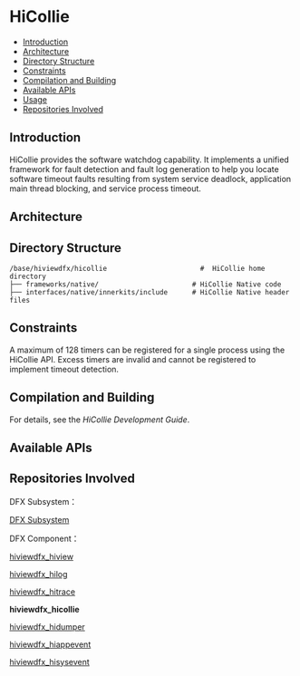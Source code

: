# HiCollie<a name="EN-US_TOPIC_0000001077200880"></a>

-   [Introduction](#section11660541593)
-   [Architecture](#section342962219551)
-   [Directory Structure](#section55125489224)
-   [Constraints](#section161941989596)
-   [Compilation and Building](#section20568163942320)
-   [Available APIs](#section8725142134818)
-   [Usage](#section19959125052315)
-   [Repositories Involved](#section1134984213235)

## Introduction<a name="section11660541593"></a>

HiCollie provides the software watchdog capability. It implements a unified framework for fault detection and fault log generation to help you locate software timeout faults resulting from system service deadlock, application main thread blocking, and service process timeout. 

## Architecture<a name="section342962219551"></a>

## Directory Structure<a name="section55125489224"></a>

```
/base/hiviewdfx/hicollie                       #  HiCollie home directory
├── frameworks/native/                       # HiCollie Native code
├── interfaces/native/innerkits/include      # HiCollie Native header files
```

## Constraints<a name="section161941989596"></a>

A maximum of 128 timers can be registered for a single process using the HiCollie API. Excess timers are invalid and cannot be registered to implement timeout detection.

## Compilation and Building<a name="section20568163942320"></a>

For details, see the  _HiCollie Development Guide_.

## Available APIs<a name="section8725142134818"></a>

## Repositories Involved<a name="section1134984213235"></a>

DFX Subsystem：

[DFX Subsystem](https://gitee.com/openharmony/docs/blob/master/en/readme/dfx.md)

DFX Component：

[hiviewdfx\_hiview](https://gitee.com/openharmony/hiviewdfx_hiview/blob/master/README.md)

[hiviewdfx\_hilog](https://gitee.com/openharmony/hiviewdfx_hilog/blob/master/README.md)

[hiviewdfx\_hitrace](https://gitee.com/openharmony/hiviewdfx_hitrace/blob/master/README.md)

**hiviewdfx\_hicollie**

[hiviewdfx\_hidumper](https://gitee.com/openharmony/hiviewdfx_hidumper/blob/master/README.md)

[hiviewdfx\_hiappevent](https://gitee.com/openharmony/hiviewdfx_hiappevent/blob/master/README.md)

[hiviewdfx\_hisysevent](https://gitee.com/openharmony/hiviewdfx_hisysevent/blob/master/README.md)

